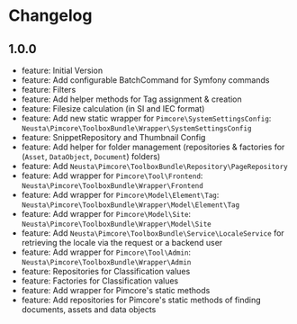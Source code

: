 # Changelog

## 1.0.0

- feature: Initial Version
- feature: Add configurable BatchCommand for Symfony commands
- feature: Filters
- feature: Add helper methods for Tag assignment & creation
- feature: Filesize calculation (in SI and IEC format)
- feature: Add new static wrapper for `Pimcore\SystemSettingsConfig`: `Neusta\Pimcore\ToolboxBundle\Wrapper\SystemSettingsConfig`
- feature: SnippetRepository and Thumbnail Config
- feature: Add helper for folder management (repositories & factories for (`Asset`, `DataObject`, `Document`) folders)
- feature: Add `Neusta\Pimcore\ToolboxBundle\Repository\PageRepository`
- feature: Add wrapper for `Pimcore\Tool\Frontend`: `Neusta\Pimcore\ToolboxBundle\Wrapper\Frontend`
- feature: Add wrapper for `Pimcore\Model\Element\Tag`: `Neusta\Pimcore\ToolboxBundle\Wrapper\Model\Element\Tag`
- feature: Add wrapper for `Pimcore\Model\Site`: `Neusta\Pimcore\ToolboxBundle\Wrapper\Model\Site`
- feature: Add `Neusta\Pimcore\ToolboxBundle\Service\LocaleService` for retrieving the locale via the request or a backend user
- feature: Add wrapper for `Pimcore\Tool\Admin`: `Neusta\Pimcore\ToolboxBundle\Wrapper\Admin`
- feature: Repositories for Classification values
- feature: Factories for Classification values
- feature: Add wrapper for Pimcore's static methods
- feature: Add repositories for Pimcore's static methods of finding documents, assets and data objects
